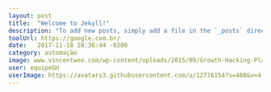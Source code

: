 ```yaml
---
layout: post
title:  "Welcome to Jekyll!"
description: "To add new posts, simply add a file in the `_posts` directory that follows the convention `YYYY-MM-DD-name-of-post.ext` and includes the necessary front matter. Take a look at the source for this post to get an idea about how it works."
toolUrl: https://google.com.br/
date:   2017-11-18 10:36:44 -0200
category: automação
image: www.vincentwee.com/wp-content/uploads/2015/09/Growth-Hacking-Plagspotter.png
user: equipeGH
userImage: https://avatars3.githubusercontent.com/u/12776154?s=460&v=4
---
```


